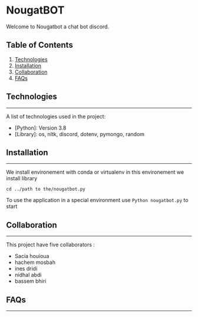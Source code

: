 # NougatBOT

Welcome to Nougatbot a chat bot discord.

## Table of Contents
1. [Technologies](#technologies)
2. [Installation](#installation)
3. [Collaboration](#collaboration)
4. [FAQs](#faqs)

## Technologies
***
A list of technologies used in the project:
* [Python]: Version 3.8
* [Library]: os, nltk, discord, dotenv, pymongo, random

## Installation
***
We install environement with conda or virtualenv in this environement we install
library 

```
cd ../path to the/nougatbot.py
```
To use the application in a special environment use ```Python nougatbot.py``` to start

## Collaboration
***

This project have five collaborators :

* Sacia houioua
* hachem mosbah
* ines dridi
* nidhal abdi
* bassem bhiri

## FAQs
***
